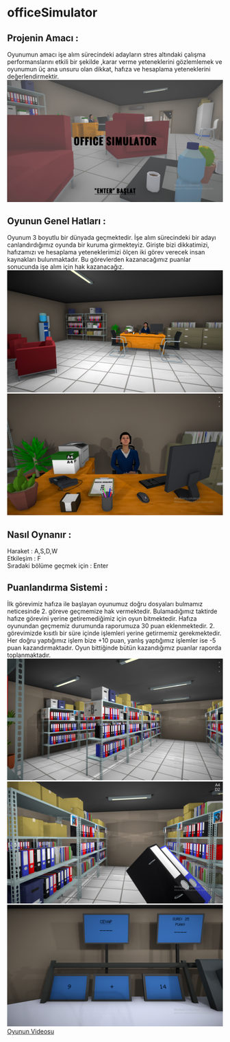 # officeSimulator
## Projenin Amacı :
Oyunumun amacı işe alım sürecindeki adayların stres altındaki çalışma performanslarını etkili bir şekilde ,karar verme yeteneklerini gözlemlemek ve oyunumun üç ana unsuru olan dikkat, hafıza ve hesaplama yeteneklerini değerlendirmektir.
![GitHub Rehberi](https://github.com/SudeNazKol/officeSimulatorr/blob/main/img/Ekran%20G%C3%B6r%C3%BCnt%C3%BCs%C3%BC%20(263).png)
## Oyunun Genel Hatları : 
Oyunum 3 boyutlu bir dünyada geçmektedir. İşe alım sürecindeki bir adayı canlandırdığımız oyunda bir kuruma girmekteyiz. Girişte bizi dikkatimizi, hafızamızı ve hesaplama yeteneklerimizi ölçen iki görev verecek insan kaynakları bulunmaktadır. Bu görevlerden kazanacağımız puanlar sonucunda işe alım için hak kazanacağız.
![GitHub Rehberi](https://github.com/SudeNazKol/officeSimulatorr/blob/main/img/Ekran%20G%C3%B6r%C3%BCnt%C3%BCs%C3%BC%20(264).png)
![GitHub Rehberi](https://github.com/SudeNazKol/officeSimulatorr/blob/main/img/Ekran%20G%C3%B6r%C3%BCnt%C3%BCs%C3%BC%20(265).png)
## Nasıl Oynanır : 
Haraket : A,S,D,W <br/>
Etkileşim : F <br/>
Sıradaki bölüme geçmek için : Enter
## Puanlandırma Sistemi :
İlk görevimiz hafıza ile başlayan oyunumuz doğru dosyaları bulmamız neticesinde 2. göreve geçmemize hak vermektedir. Bulamadığımız taktirde hafıze görevini yerine getiremediğimiz için oyun bitmektedir. Hafıza oyunundan geçmemiz durumunda raporumuza 30 puan eklenmektedir. 2. görevimizde kısıtlı bir süre içinde işlemleri yerine getirmemiz gerekmektedir. Her doğru yaptığımız işlem bize +10 puan, yanlış yaptığımız işlemler ise -5 puan kazandırmaktadır. Oyun bittiğinde bütün kazandığımız puanlar raporda toplanmaktadır.
![GitHub Rehberi](https://github.com/SudeNazKol/officeSimulatorr/blob/main/img/Ekran%20G%C3%B6r%C3%BCnt%C3%BCs%C3%BC%20(266).png)
![GitHub Rehberi](https://github.com/SudeNazKol/officeSimulatorr/blob/main/img/Ekran%20G%C3%B6r%C3%BCnt%C3%BCs%C3%BC%20(267).png)
![GitHub Rehberi](https://github.com/SudeNazKol/officeSimulatorr/blob/main/img/Ekran%20G%C3%B6r%C3%BCnt%C3%BCs%C3%BC%20(269).png)
[Oyunun Videosu]([URL](https://www.youtube.com/watch?v=NnZRePABvWY))
